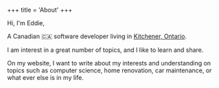 +++
title = 'About'
+++

Hi, I'm Eddie,

A Canadian 🇨🇦 software developer living in [Kitchener, Ontario](https://maps.app.goo.gl/94Z5CbSJW5tLtwQK9).

I am interest in a great number of topics, and I like to learn and share.

On my website, I want to write about my interests and understanding on topics such as computer science, home renovation, car maintenance, or what ever else is in my life.
